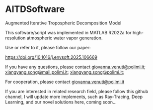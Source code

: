 # AITDSoftware
Augmented Iterative Tropospheric Decomposition Model

This software/script was implemented in MATLAB R2022a for high-resolution atmospheric water vapor generation. 

Use or refer to it, please follow our paper:

https://doi.org/10.1016/j.envsoft.2025.106669

If you have any questions, please contact giovanna.venuti@polimi.it; xiangyang.song@mail.polimi.it; xiangyang.song@polimi.it;

For cooperation, please contact giovanna.venuti@polimi.it

If you are interested in related research field, please follow this github channel, I will update more implements, such as Ray-Tracing, Deep Learning, and our novel solutions here, coming soon...
